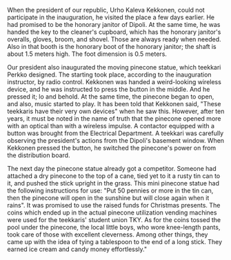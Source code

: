 
When the president of our republic, Urho Kaleva Kekkonen, could not participate in the inauguration, he visited the place a few days earlier. He had promised to be the honorary janitor of Dipoli. At the same time, he was handed the key to the cleaner's cupboard, which has the honorary janitor's overalls, gloves, broom, and shovel. Those are always ready when needed. Also in that booth is the honorary boot of the honorary janitor; the shaft is about 1.5 meters high. The foot dimension is 0.5 meters.

Our president also inaugurated the moving pinecone statue, which teekkari Perkko designed. The starting took place, according to the inauguration instructor, by radio control. Kekkonen was handed a weird-looking wireless device, and he was instructed to press the button in the middle. And he pressed it; lo and behold. At the same time, the pinecone began to open, and also, music started to play. It has been told that Kekkonen said, "These teekkaris have their very own devices" when he saw this. However, after ten years, it must be noted in the name of truth that the pinecone opened more with an optical than with a wireless impulse. A contactor equipped with a button was brought from the Electrical Department. A teekkari was carefully observing the president's actions from the Dipoli's basement window. When Kekkonen pressed the button, he switched the pinecone's power on from the distribution board.

The next day the pinecone statue already got a competitor. Someone had attached a dry pinecone to the top of a cane, tied yet to it a rusty tin can to it, and pushed the stick upright in the grass. This mini pinecone statue had the following instructions for use: "Put 50 pennies or more in the tin can, then the pinecone will open in the sunshine but will close again when it rains". It was promised to use the raised funds for Christmas presents. The coins which ended up in the actual pinecone utilization vending machines were used for the teekkaris' student union TKY. As for the coins tossed the pool under the pinecone, the local little boys, who wore knee-length pants, took care of those with excellent cleverness. Among other things, they came up with the idea of tying a tablespoon to the end of a long stick. They earned ice cream and candy money effortlessly."